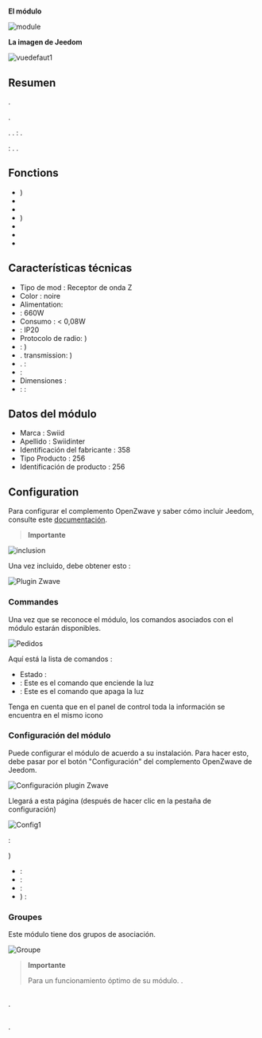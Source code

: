 # 

**El módulo**

![module](images/swiid.inter/module.jpg)

**La imagen de Jeedom**

![vuedefaut1](images/swiid.inter/vuedefaut1.jpg)

## Resumen

.

.

. .  : .

 : . .

## Fonctions

-   )
-   
-   
-   )
-   
-   
-   

## Características técnicas

-   Tipo de mod : Receptor de onda Z
-   Color : noire
-   Alimentation: 
-    : 660W
-   Consumo : &lt; 0,08W
-   : IP20
-   Protocolo de radio: )
-    : )
-   . transmission: )
-   .  : 
-    : 
-   Dimensiones : 
-    : :

## Datos del módulo

-   Marca : Swiid
-   Apellido : Swiidinter
-   Identificación del fabricante : 358
-   Tipo Producto : 256
-   Identificación de producto : 256

## Configuration

Para configurar el complemento OpenZwave y saber cómo incluir Jeedom, consulte este [documentación](https://doc.jeedom.com/es_ES/plugins/automation%20protocol/openzwave/).

> **Importante**
>
> 

![inclusion](images/swiid.inter/inclusion.jpg)

Una vez incluido, debe obtener esto :

![Plugin Zwave](images/swiid.inter/information.jpg)

### Commandes

Una vez que se reconoce el módulo, los comandos asociados con el módulo estarán disponibles.

![Pedidos](images/swiid.inter/commandes.jpg)

Aquí está la lista de comandos :

-   Estado : 
-    : Este es el comando que enciende la luz
-    : Este es el comando que apaga la luz

Tenga en cuenta que en el panel de control toda la información se encuentra en el mismo icono

### Configuración del módulo

Puede configurar el módulo de acuerdo a su instalación. Para hacer esto, debe pasar por el botón "Configuración" del complemento OpenZwave de Jeedom.

![Configuración plugin Zwave](images/plugin/bouton_configuration.jpg)

Llegará a esta página (después de hacer clic en la pestaña de configuración)

![Config1](images/swiid.inter/config1.jpg)

 :

)

-    : 
-    : 
-    : 
-   ) : 

### Groupes

Este módulo tiene dos grupos de asociación.

![Groupe](images/swiid.inter/groupe.jpg)

> **Importante**
>
> Para un funcionamiento óptimo de su módulo. .

## 

.

## 

.
